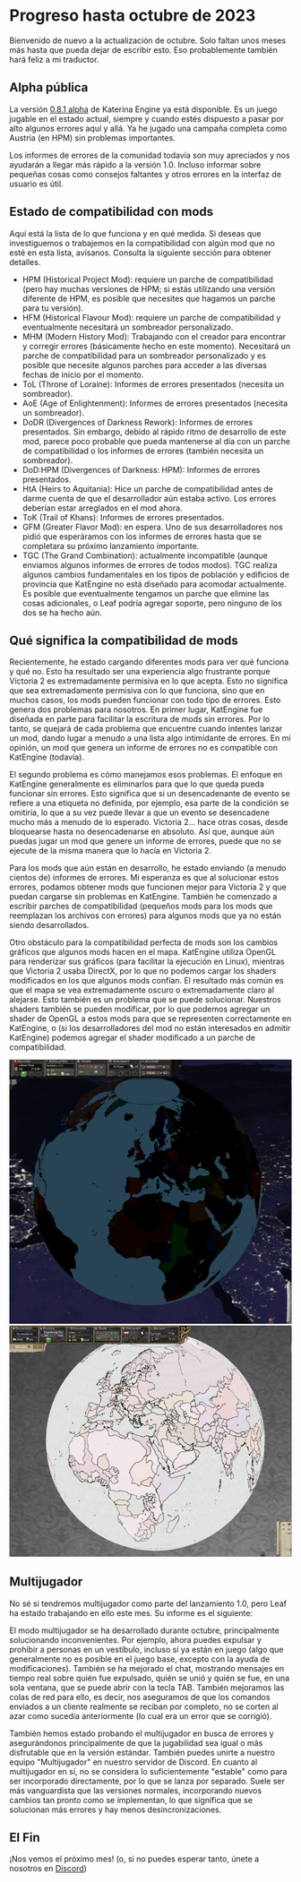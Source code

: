 # Progreso hasta octubre de 2023

Bienvenido de nuevo a la actualización de octubre. Solo faltan unos meses más hasta que pueda dejar de escribir esto. Eso probablemente también hará feliz a mi traductor.

## Alpha pública

La versión [0.8.1 alpha](https://github.com/Nivaturimika/Katerina-Engine/releases/download/v0.8.1%CE%B1/0.8.1-ALPHA.zip) de Katerina Engine ya está disponible. Es un juego jugable en el estado actual, siempre y cuando estés dispuesto a pasar por alto algunos errores aquí y allá. Ya he jugado una campaña completa como Austria (en HPM) sin problemas importantes.

Los informes de errores de la comunidad todavía son muy apreciados y nos ayudarán a llegar más rápido a la versión 1.0. Incluso informar sobre pequeñas cosas como consejos faltantes y otros errores en la interfaz de usuario es útil.

## Estado de compatibilidad con mods

Aquí está la lista de lo que funciona y en qué medida. Si deseas que investiguemos o trabajemos en la compatibilidad con algún mod que no esté en esta lista, avísanos. Consulta la siguiente sección para obtener detalles.

- HPM (Historical Project Mod): requiere un parche de compatibilidad (pero hay muchas versiones de HPM; si estás utilizando una versión diferente de HPM, es posible que necesites que hagamos un parche para tu versión).
- HFM (Historical Flavour Mod): requiere un parche de compatibilidad y eventualmente necesitará un sombreador personalizado.
- MHM (Modern History Mod): Trabajando con el creador para encontrar y corregir errores (básicamente hecho en este momento). Necesitará un parche de compatibilidad para un sombreador personalizado y es posible que necesite algunos parches para acceder a las diversas fechas de inicio por el momento.
- ToL (Throne of Loraine): Informes de errores presentados (necesita un sombreador).
- AoE (Age of Enlightenment): Informes de errores presentados (necesita un sombreador).
- DoDR (Divergences of Darkness Rework): Informes de errores presentados. Sin embargo, debido al rápido ritmo de desarrollo de este mod, parece poco probable que pueda mantenerse al día con un parche de compatibilidad o los informes de errores (también necesita un sombreador).
- DoD:HPM (Divergences of Darkness: HPM): Informes de errores presentados.
- HtA (Heirs to Aquitania): Hice un parche de compatibilidad antes de darme cuenta de que el desarrollador aún estaba activo. Los errores deberían estar arreglados en el mod ahora.
- ToK (Trail of Khans): Informes de errores presentados.
- GFM (Greater Flavor Mod): en espera. Uno de sus desarrolladores nos pidió que esperáramos con los informes de errores hasta que se completara su próximo lanzamiento importante.
- TGC (The Grand Combination): actualmente incompatible (aunque enviamos algunos informes de errores de todos modos). TGC realiza algunos cambios fundamentales en los tipos de población y edificios de provincia que KatEngine no está diseñado para acomodar actualmente. Es posible que eventualmente tengamos un parche que elimine las cosas adicionales, o Leaf podría agregar soporte, pero ninguno de los dos se ha hecho aún.

## Qué significa la compatibilidad de mods

Recientemente, he estado cargando diferentes mods para ver qué funciona y qué no. Esto ha resultado ser una experiencia algo frustrante porque Victoria 2 es extremadamente permisiva en lo que acepta. Esto no significa que sea extremadamente permisiva con lo que funciona, sino que en muchos casos, los mods pueden funcionar con todo tipo de errores. Esto genera dos problemas para nosotros. En primer lugar, KatEngine fue diseñada en parte para facilitar la escritura de mods sin errores. Por lo tanto, se quejará de cada problema que encuentre cuando intentes lanzar un mod, dando lugar a menudo a una lista algo intimidante de errores. En mi opinión, un mod que genera un informe de errores no es compatible con KatEngine (todavía).

El segundo problema es cómo manejamos esos problemas. El enfoque en KatEngine generalmente es eliminarlos para que lo que queda pueda funcionar sin errores. Esto significa que si un desencadenante de evento se refiere a una etiqueta no definida, por ejemplo, esa parte de la condición se omitiría, lo que a su vez puede llevar a que un evento se desencadene mucho más a menudo de lo esperado. Victoria 2... hace otras cosas, desde bloquearse hasta no desencadenarse en absoluto. Así que, aunque aún puedas jugar un mod que genere un informe de errores, puede que no se ejecute de la misma manera que lo hacía en Victoria 2.

Para los mods que aún están en desarrollo, he estado enviando (a menudo cientos de) informes de errores. Mi esperanza es que al solucionar estos errores, podamos obtener mods que funcionen mejor para Victoria 2 y que puedan cargarse sin problemas en KatEngine. También he comenzado a escribir parches de compatibilidad (pequeños mods para los mods que reemplazan los archivos con errores) para algunos mods que ya no están siendo desarrollados.

Otro obstáculo para la compatibilidad perfecta de mods son los cambios gráficos que algunos mods hacen en el mapa. KatEngine utiliza OpenGL para renderizar sus gráficos (para facilitar la ejecución en Linux), mientras que Victoria 2 usaba DirectX, por lo que no podemos cargar los shaders modificados en los que algunos mods confían. El resultado más común es que el mapa se vea extremadamente oscuro o extremadamente claro al alejarse. Esto también es un problema que se puede solucionar. Nuestros shaders también se pueden modificar, por lo que podemos agregar un shader de OpenGL a estos mods para que se representen correctamente en KatEngine, o (si los desarrolladores del mod no están interesados en admitir KatEngine) podemos agregar el shader modificado a un parche de compatibilidad.

![too dark MHM](./images/mhm.png)
![too light ToL](./images/tol.png)

## Multijugador

No sé si tendremos multijugador como parte del lanzamiento 1.0, pero Leaf ha estado trabajando en ello este mes. Su informe es el siguiente:

El modo multijugador se ha desarrollado durante octubre, principalmente solucionando inconvenientes. Por ejemplo, ahora puedes expulsar y prohibir a personas en un vestíbulo, incluso si ya están en juego (algo que generalmente no es posible en el juego base, excepto con la ayuda de modificaciones). También se ha mejorado el chat, mostrando mensajes en tiempo real sobre quién fue expulsado, quién se unió y quién se fue, en una sola ventana, que se puede abrir con la tecla TAB. También mejoramos las colas de red para ello, es decir, nos aseguramos de que los comandos enviados a un cliente realmente se reciban por completo, no se corten al azar como sucedía anteriormente (lo cual era un error que se corrigió).

También hemos estado probando el multijugador en busca de errores y asegurándonos principalmente de que la jugabilidad sea igual o más disfrutable que en la versión estándar. También puedes unirte a nuestro equipo "Multijugador" en nuestro servidor de Discord. En cuanto al multijugador en sí, no se considera lo suficientemente "estable" como para ser incorporado directamente, por lo que se lanza por separado. Suele ser más vanguardista que las versiones normales, incorporando nuevos cambios tan pronto como se implementan, lo que significa que se solucionan más errores y hay menos desincronizaciones.

## El Fin

¡Nos vemos el próximo mes! (o, si no puedes esperar tanto, únete a nosotros en [Discord](https://discord.gg/QUJExr4mRn))